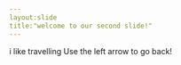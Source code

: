 ```yaml
---
layout:slide
title:"welcome to our second slide!"
---
```

i like travelling
Use the left arrow to go back!

